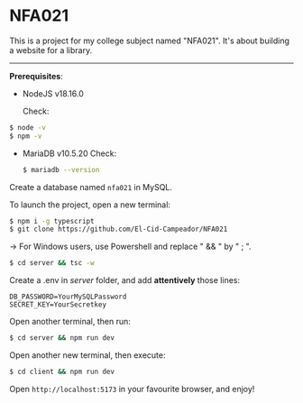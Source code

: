 # NFA021

This is a project for my college subject named "NFA021". It's about building a website for a library.

---

**Prerequisites**:

* NodeJS v18.16.0

  Check:

```bash
$ node -v
$ npm -v
```

* MariaDB v10.5.20
  Check:
  ```bash
  $ mariadb --version
  ```

Create a database named `nfa021` in MySQL.

To launch the project, open a new terminal:

```bash
$ npm i -g typescript
$ git clone https://github.com/El-Cid-Campeador/NFA021
```

-> For Windows users, use Powershell and replace " && " by " ; ".

```bash
$ cd server && tsc -w
```

Create a .env in *server* folder, and add **attentively** those lines:

```.env
DB_PASSWORD=YourMySQLPassword
SECRET_KEY=YourSecretkey
```

Open another terminal, then run:

```bash
$ cd server && npm run dev
```

Open another new terminal, then execute:

```bash
$ cd client && npm run dev
```

Open `http://localhost:5173` in your favourite browser, and enjoy!
